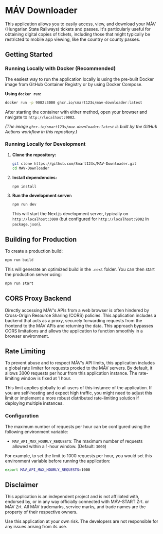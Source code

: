 
# MÁV Downloader

This application allows you to easily access, view, and download your MÁV (Hungarian State Railways) tickets and passes. It's particularly useful for obtaining digital copies of tickets, including those that might typically be restricted to mobile app viewing, like the country or county passes.

## Getting Started

### Running Locally with Docker (Recommended)

The easiest way to run the application locally is using the pre-built Docker image from GitHub Container Registry or by using Docker Compose.

**Using `docker run`:**

```bash
docker run -p 9002:3000 ghcr.io/smart123s/mav-downloader:latest
```

After starting the container with either method, open your browser and navigate to `http://localhost:9002`.

*(The image `ghcr.io/smart123s/mav-downloader:latest` is built by the GitHub Actions workflow in this repository.)*

### Running Locally for Development

1.  **Clone the repository:**
    ```bash
    git clone https://github.com/Smart123s/MAV-Downloader.git
    cd MAV-Downloader
    ```

2.  **Install dependencies:**
    ```bash
    npm install
    ```

3.  **Run the development server:**
    ```bash
    npm run dev
    ```
    This will start the Next.js development server, typically on `http://localhost:3000` (but configured for `http://localhost:9002` in `package.json`).

## Building for Production

To create a production build:

```bash
npm run build
```
This will generate an optimized build in the `.next` folder. You can then start the production server using:
```bash
npm run start
```

## CORS Proxy Backend

Directly accessing MÁV's APIs from a web browser is often hindered by Cross-Origin Resource Sharing (CORS) policies. This application includes a backend that acts as a proxy, securely forwarding requests from the frontend to the MÁV APIs and returning the data. This approach bypasses CORS limitations and allows the application to function smoothly in a browser environment.

## Rate Limiting

To prevent abuse and to respect MÁV's API limits, this application includes a global rate limiter for requests proxied to the MÁV servers. By default, it allows 3000 requests per hour from this application instance. The rate-limiting window is fixed at 1 hour.

This limit applies globally to all users of this instance of the application. If you are self-hosting and expect high traffic, you might need to adjust this limit or implement a more robust distributed rate-limiting solution if deploying multiple instances.

### Configuration

The maximum number of requests per hour can be configured using the following environment variable:

-   `MAV_API_MAX_HOURLY_REQUESTS`: The maximum number of requests allowed within a 1-hour window. (Default: `3000`)

For example, to set the limit to 1000 requests per hour, you would set this environment variable before running the application:
```bash
export MAV_API_MAX_HOURLY_REQUESTS=1000
```

## Disclaimer

This application is an independent project and is not affiliated with, endorsed by, or in any way officially connected with MÁV-START Zrt. or MÁV Zrt. All MÁV trademarks, service marks, and trade names are the property of their respective owners.

Use this application at your own risk. The developers are not responsible for any issues arising from its use.
